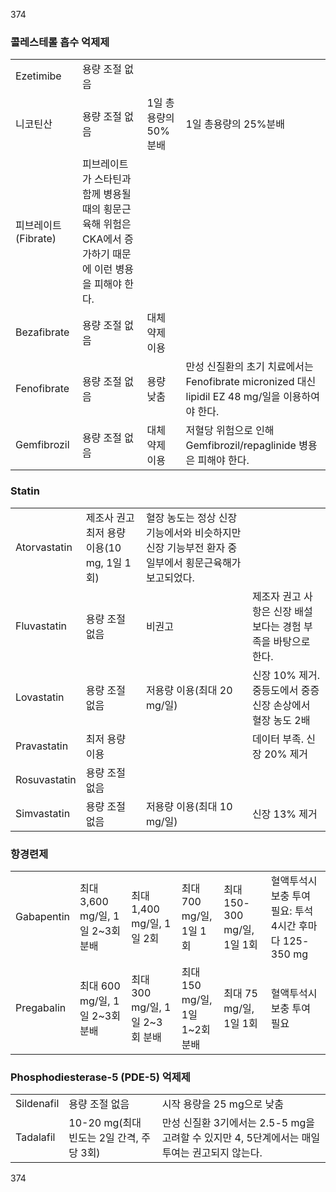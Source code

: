 374

### 콜레스테롤 흡수 억제제

| | | | |
|---|---|---|---|
| Ezetimibe | 용량 조절 없음 | | |
| 니코틴산 | 용량 조절 없음 | 1일 총용량의 50% 분배 | 1일 총용량의 25%분배 |
| 피브레이트 (Fibrate) | 피브레이트가 스타틴과 함께 병용될 때의 횡문근육해 위험은 CKA에서 증가하기 때문에 이런 병용을 피해야 한다. | | |
| Bezafibrate | 용량 조절 없음 | 대체 약제 이용 | |
| Fenofibrate | 용량 조절 없음 | 용량 낮춤 | 만성 신질환의 초기 치료에서는 Fenofibrate micronized 대신 lipidil EZ 48 mg/일을 이용하여야 한다. |
| Gemfibrozil | 용량 조절 없음 | 대체 약제 이용 | 저혈당 위험으로 인해 Gemfibrozil/repaglinide 병용은 피해야 한다. |

### Statin

| | | | |
|---|---|---|---|
| Atorvastatin | 제조사 권고 최저 용량 이용(10 mg, 1일 1회) | 혈장 농도는 정상 신장 기능에서와 비슷하지만 신장 기능부전 환자 중 일부에서 횡문근육해가 보고되었다. | |
| Fluvastatin | 용량 조절 없음 | 비권고 | 제조자 권고 사항은 신장 배설보다는 경험 부족을 바탕으로 한다. |
| Lovastatin | 용량 조절 없음 | 저용량 이용(최대 20 mg/일) | 신장 10% 제거. 중등도에서 중증 신장 손상에서 혈장 농도 2배 |
| Pravastatin | 최저 용량 이용 | | 데이터 부족. 신장 20% 제거 |
| Rosuvastatin | 용량 조절 없음 | | |
| Simvastatin | 용량 조절 없음 | 저용량 이용(최대 10 mg/일) | 신장 13% 제거 |

### 항경련제

| | | | | | |
|---|---|---|---|---|---|
| Gabapentin | 최대 3,600 mg/일, 1일 2~3회 분배 | 최대 1,400 mg/일, 1일 2회 | 최대 700 mg/일, 1일 1회 | 최대 150-300 mg/일, 1일 1회 | 혈액투석시 보충 투여 필요: 투석 4시간 후마다 125-350 mg |
| Pregabalin | 최대 600 mg/일, 1일 2~3회 분배 | 최대 300 mg/일, 1일 2~3회 분배 | 최대 150 mg/일, 1일 1~2회 분배 | 최대 75 mg/일, 1일 1회 | 혈액투석시 보충 투여 필요 |

### Phosphodiesterase-5 (PDE-5) 억제제

| | | |
|---|---|---|
| Sildenafil | 용량 조절 없음 | 시작 용량을 25 mg으로 낮춤 |
| Tadalafil | 10-20 mg(최대 빈도는 2일 간격, 주당 3회) | 만성 신질환 3기에서는 2.5-5 mg을 고려할 수 있지만 4, 5단계에서는 매일 투여는 권고되지 않는다. |

<PAGE>374